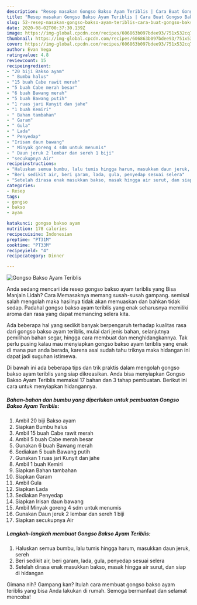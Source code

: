 ```yaml
---
description: "Resep masakan Gongso Bakso Ayam Teriblis | Cara Buat Gongso Bakso Ayam Teriblis Yang Menggugah Selera"
title: "Resep masakan Gongso Bakso Ayam Teriblis | Cara Buat Gongso Bakso Ayam Teriblis Yang Menggugah Selera"
slug: 52-resep-masakan-gongso-bakso-ayam-teriblis-cara-buat-gongso-bakso-ayam-teriblis-yang-menggugah-selera
date: 2020-08-02T00:37:30.139Z
image: https://img-global.cpcdn.com/recipes/606863b097bdee93/751x532cq70/gongso-bakso-ayam-teriblis-foto-resep-utama.jpg
thumbnail: https://img-global.cpcdn.com/recipes/606863b097bdee93/751x532cq70/gongso-bakso-ayam-teriblis-foto-resep-utama.jpg
cover: https://img-global.cpcdn.com/recipes/606863b097bdee93/751x532cq70/gongso-bakso-ayam-teriblis-foto-resep-utama.jpg
author: Evan Vega
ratingvalue: 4.8
reviewcount: 15
recipeingredient:
- "20 biji Bakso ayam"
- " Bumbu halus"
- "15 buah Cabe rawit merah"
- "5 buah Cabe merah besar"
- "6 buah Bawang merah"
- "5 buah Bawang putih"
- "1 ruas jari Kunyit dan jahe"
- "1 buah Kemiri"
- " Bahan tambahan"
- " Garam"
- " Gula"
- " Lada"
- " Penyedap"
- "Irisan daun bawang"
- " Minyak goreng 4 sdm untuk menumis"
- " Daun jeruk 2 lembar dan sereh 1 biji"
- "secukupnya Air"
recipeinstructions:
- "Haluskan semua bumbu, lalu tumis hingga harum, masukkan daun jeruk, sereh"
- "Beri sedikit air, beri garam, lada, gula, penyedap sesuai selera"
- "Setelah dirasa enak masukkan bakso, masak hingga air surut, dan siap di hidangan"
categories:
- Resep
tags:
- gongso
- bakso
- ayam

katakunci: gongso bakso ayam 
nutrition: 178 calories
recipecuisine: Indonesian
preptime: "PT31M"
cooktime: "PT33M"
recipeyield: "4"
recipecategory: Dinner

---
```



![Gongso Bakso Ayam Teriblis](https://img-global.cpcdn.com/recipes/606863b097bdee93/751x532cq70/gongso-bakso-ayam-teriblis-foto-resep-utama.jpg)

Anda sedang mencari ide resep gongso bakso ayam teriblis yang Bisa Manjain Lidah? Cara Memasaknya memang susah-susah gampang. semisal salah mengolah maka hasilnya tidak akan memuaskan dan bahkan tidak sedap. Padahal gongso bakso ayam teriblis yang enak seharusnya memiliki aroma dan rasa yang dapat memancing selera kita.

Ada beberapa hal yang sedikit banyak berpengaruh terhadap kualitas rasa dari gongso bakso ayam teriblis, mulai dari jenis bahan, selanjutnya pemilihan bahan segar, hingga cara membuat dan menghidangkannya. Tak perlu pusing kalau mau menyiapkan gongso bakso ayam teriblis yang enak di mana pun anda berada, karena asal sudah tahu triknya maka hidangan ini dapat jadi suguhan istimewa.




Di bawah ini ada beberapa tips dan trik praktis dalam mengolah gongso bakso ayam teriblis yang siap dikreasikan. Anda bisa menyiapkan Gongso Bakso Ayam Teriblis memakai 17 bahan dan 3 tahap pembuatan. Berikut ini cara untuk menyiapkan hidangannya.

<!--inarticleads1-->

##### Bahan-bahan dan bumbu yang diperlukan untuk pembuatan Gongso Bakso Ayam Teriblis:

1. Ambil 20 biji Bakso ayam
1. Siapkan  Bumbu halus
1. Ambil 15 buah Cabe rawit merah
1. Ambil 5 buah Cabe merah besar
1. Gunakan 6 buah Bawang merah
1. Sediakan 5 buah Bawang putih
1. Gunakan 1 ruas jari Kunyit dan jahe
1. Ambil 1 buah Kemiri
1. Siapkan  Bahan tambahan
1. Siapkan  Garam
1. Ambil  Gula
1. Siapkan  Lada
1. Sediakan  Penyedap
1. Siapkan Irisan daun bawang
1. Ambil  Minyak goreng 4 sdm untuk menumis
1. Gunakan  Daun jeruk 2 lembar dan sereh 1 biji
1. Siapkan secukupnya Air




<!--inarticleads2-->

##### Langkah-langkah membuat Gongso Bakso Ayam Teriblis:

1. Haluskan semua bumbu, lalu tumis hingga harum, masukkan daun jeruk, sereh
1. Beri sedikit air, beri garam, lada, gula, penyedap sesuai selera
1. Setelah dirasa enak masukkan bakso, masak hingga air surut, dan siap di hidangan




Gimana nih? Gampang kan? Itulah cara membuat gongso bakso ayam teriblis yang bisa Anda lakukan di rumah. Semoga bermanfaat dan selamat mencoba!
